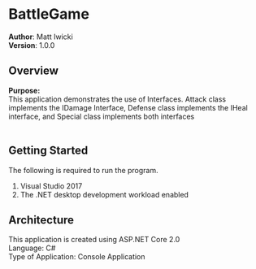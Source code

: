 # BattleGame 

**Author**: Matt Iwicki <br />
**Version**: 1.0.0

## Overview
<b>Purpose:</b><br />
This application demonstrates the use of Interfaces. 
Attack class implements the IDamage Interface, Defense class implements the IHeal interface, and Special class implements both interfaces
<br /><br />

## Getting Started
The following is required to run the program.
1. Visual Studio 2017 
2. The .NET desktop development workload enabled 


## Architecture
This application is created using ASP.NET Core 2.0 <br />
Language: C# <br />
Type of Application: Console Application <br />